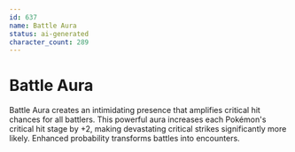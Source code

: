```yaml
---
id: 637
name: Battle Aura
status: ai-generated
character_count: 289
---
```


# Battle Aura

Battle Aura creates an intimidating presence that amplifies critical hit chances for all battlers. This powerful aura increases each Pokémon's critical hit stage by +2, making devastating critical strikes significantly more likely. Enhanced probability transforms battles into encounters.